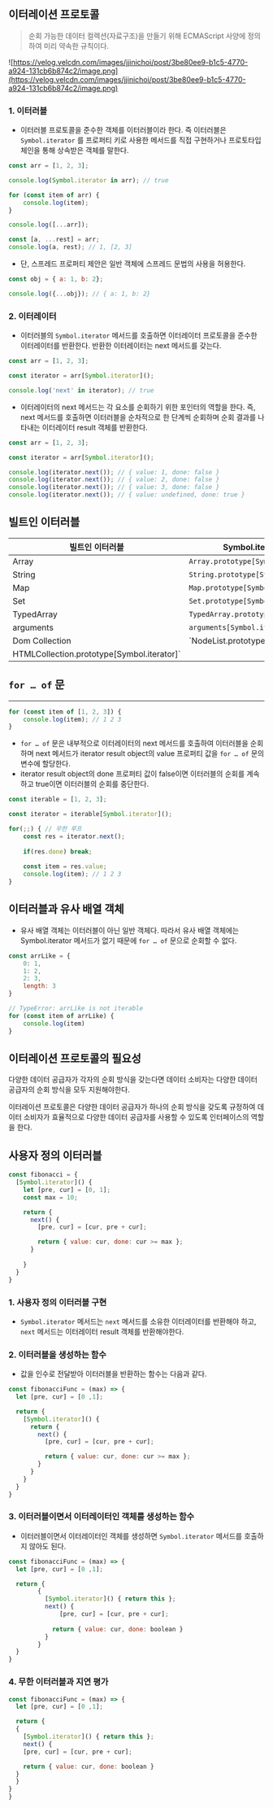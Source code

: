 ## 이터레이션 프로토콜


> 순회 가능한 데이터 컬렉션(자료구조)을 만들기 위해 ECMAScript 사양에 정의하여 미리 약속한 규칙이다.
>

![https://velog.velcdn.com/images/jjinichoi/post/3be80ee9-b1c5-4770-a924-131cb6b874c2/image.png](https://velog.velcdn.com/images/jjinichoi/post/3be80ee9-b1c5-4770-a924-131cb6b874c2/image.png)

### 1. 이터러블

- 이터러블 프로토콜을 준수한 객체를 이터러블이라 한다. 즉 이터러블은 `Symbol.iterator` 를 프로퍼티 키로 사용한 메서드를 직접 구현하거나 프로토타입 체인을 통해 상속받은 객체를 말한다.

```jsx
const arr = [1, 2, 3];

console.log(Symbol.iterator in arr); // true

for (const item of arr) {
	console.log(item);
}

console.log([...arr]);

const [a, ...rest] = arr;
console.log(a, rest); // 1, [2, 3]
```

- 단, 스프레드 프로퍼티 제안은 일반 객체에 스프레드 문법의 사용을 허용한다.

```jsx
const obj = { a: 1, b: 2};

console.log({...obj}); // { a: 1, b: 2}
```

### 2. 이터레이터

- 이터러블의 `Symbol.iterator` 메서드를 호출하면 이터레이터 프로토콜을 준수한 이터레이터를 반환한다. 반환한 이터레이터는 next 메서드를 갖는다.

```jsx
const arr = [1, 2, 3];

const iterator = arr[Symbol.iterator]();

console.log('next' in iterator); // true
```

- 이터레이터의 next 메서드는 각 요소를 순회하기 위한 포인터의 역할을 한다. 즉, next 메서드를 호출하면 이터러블을 순차적으로 한 단계씩 순회하며 순회 결과를 나타내는 이터레이터 result 객체를 반환한다.

```jsx
const arr = [1, 2, 3];

const iterator = arr[Symbol.iterator]();

console.log(iterator.next()); // { value: 1, done: false }
console.log(iterator.next()); // { value: 2, done: false }
console.log(iterator.next()); // { value: 3, done: false }
console.log(iterator.next()); // { value: undefined, done: true }
```

## 빌트인 이터러블


| 빌트인 이터러블 | Symbol.iterator 메서드 |
| --- | --- |
| Array | `Array.prototype[Symbol.iterator]` |
| String | `String.prototype[Symbol.iterator]` |
| Map | `Map.prototype[Symbol.iterator]` |
| Set | `Set.prototype[Symbol.iterator]` |
| TypedArray | `TypedArray.prototype[Symbol.iterator]` |
| arguments | `arguments[Symbol.iterator]` |
| Dom Collection | `NodeList.prototype[Symbol.iterator]
HTMLCollection.prototype[Symbol.iterator]` |

## `for … of` 문

---

```jsx
for (const item of [1, 2, 3]) { 
	console.log(item); // 1 2 3
}
```

- `for … of` 문은 내부적으로 이터레이터의 next 메서드를 호출하여 이터러블을 순회하며 next 메서드가 iterator result object의 value 프로퍼티 값을 `for … of` 문의 변수에 할당한다.
- iterator result object의 done 프로퍼티 값이 false이면 이터러블의 순회를 계속하고 true이면 이터러블의 순회를 중단한다.

```jsx
const iterable = [1, 2, 3];

const iterator = iterable[Symbol.iterator]();

for(;;) { // 무한 루프
	const res = iterator.next();
	
	if(res.done) break;
	
	const item = res.value;
	console.log(item); // 1 2 3
}
```

## 이터러블과 유사 배열 객체


- 유사 배열 객체는 이터러블이 아닌 일반 객체다. 따라서 유사 배열 객체에는 Symbol.iterator 메서드가 없기 때문에 `for … of` 문으로 순회할 수 없다.

```jsx
const arrLike = {
	0: 1,
	1: 2,
	2: 3,
	length: 3
}

// TypeError: arrLike is not iterable
for (const item of arrLike) {
	console.log(item)
}
```

## 이터레이션 프로토콜의 필요성


다양한 데이터 공급자가 각자의 순회 방식을 갖는다면 데이터 소비자는 다양한 데이터 공급자의 순회 방식을 모두 지원해야한다.

이터레이션 프로토콜은 다양한 데이터 공급자가 하나의 순회 방식을 갖도록 규정하여 데이터 소비자가 효율적으로 다양한 데이터 공급자를 사용할 수 있도록 인터페이스의 역할을 한다.

## 사용자 정의 이터러블


```jsx
const fibonacci = {
  [Symbol.iterator]() {
    let [pre, cur] = [0, 1];
    const max = 10;

    return {
      next() {
        [pre, cur] = [cur, pre + cur];

        return { value: cur, done: cur >= max };
      }
      
    }
  }
}
```

### 1. 사용자 정의 이터러블 구현

- `Symbol.iterator` 메서드는 `next` 메서드를 소유한 이터레이터를 반환해야 하고, `next` 메서드는 이터레이터 result 객체를 반환해야한다.

### 2. 이터러블을 생성하는 함수

- 값을 인수로 전달받아 이터러블을 반환하는 함수는 다음과 같다.

```jsx
const fibonacciFunc = (max) => {
  let [pre, cur] = [0 ,1];

  return {
    [Symbol.iterator]() {
      return {
        next() {
          [pre, cur] = [cur, pre + cur];

          return { value: cur, done: cur >= max };
        }
      }
    }
  }
}
```

### 3. 이터러블이면서 이터레이터인 객체를 생성하는 함수

- 이터러블이면서 이터레이터인 객체를 생성하면 `Symbol.iterator` 메서드를 호출하지 않아도 된다.

```jsx
const fibonacciFunc = (max) => {
  let [pre, cur] = [0 ,1];

  return {
		{
		  [Symbol.iterator]() { return this };
		  next() {
			  [pre, cur] = [cur, pre + cur];
		  
		    return { value: cur, done: boolean }
		  }
		}
  }
}
```

### 4. 무한 이터러블과 지연 평가

```jsx
const fibonacciFunc = (max) => {
  let [pre, cur] = [0 ,1];

  return {
  {
    [Symbol.iterator]() { return this };
    next() {
    [pre, cur] = [cur, pre + cur];

    return { value: cur, done: boolean }
  }
  }
}
}
```